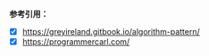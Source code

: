 



**参考引用：**

- [x] https://greyireland.gitbook.io/algorithm-pattern/
- [x] https://programmercarl.com/